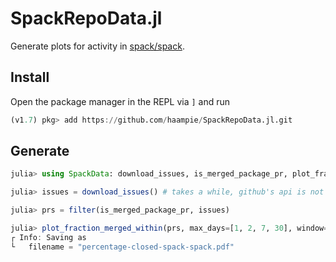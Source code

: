 # SpackRepoData.jl

Generate plots for activity in [spack/spack](https://github.com/spack/spack).

## Install

Open the package manager in the REPL via `]` and run

```julia
(v1.7) pkg> add https://github.com/haampie/SpackRepoData.jl.git
```
## Generate

```julia
julia> using SpackData: download_issues, is_merged_package_pr, plot_fraction_merged_within

julia> issues = download_issues() # takes a while, github's api is not very fast.

julia> prs = filter(is_merged_package_pr, issues)

julia> plot_fraction_merged_within(prs, max_days=[1, 2, 7, 30], window=365)
┌ Info: Saving as
└   filename = "percentage-closed-spack-spack.pdf"
```
